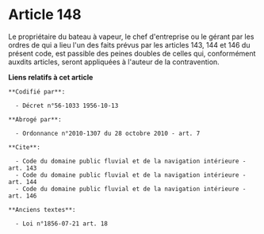 # Article 148

Le propriétaire du bateau à vapeur, le chef d'entreprise ou le gérant par les ordres de qui a lieu l'un des faits prévus par
les articles 143, 144 et 146 du présent code, est passible des peines doubles de celles qui, conformément auxdits articles,
seront appliquées à l'auteur de la contravention.

**Liens relatifs à cet article**

	**Codifié par**:

	  - Décret n°56-1033 1956-10-13

	**Abrogé par**:

	  - Ordonnance n°2010-1307 du 28 octobre 2010 - art. 7

	**Cite**:

	  - Code du domaine public fluvial et de la navigation intérieure - art. 143
	  - Code du domaine public fluvial et de la navigation intérieure - art. 144
	  - Code du domaine public fluvial et de la navigation intérieure - art. 146

	**Anciens textes**:

	  - Loi n°1856-07-21 art. 18
